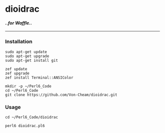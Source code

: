 # dioidrac
#### _..for Waffle.._
---
### Installation

```shell
sudo apt-get update
sudo apt-get upgrade
sudo apt-get install git

zef update
zef upgrade
zef install Terminal::ANSIColor

mkdir -p ~/Perl6_Code
cd ~/Perl6_Code
git clone https://github.com/Von-Cheam/dioidrac.git
```
### Usage
```shell
cd ~/Perl6_Code/dioidrac

perl6 dioidrac.pl6
```
